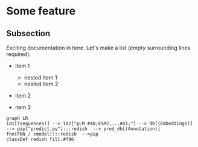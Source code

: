 # Some feature

## Subsection

Exciting documentation in here.
Let's make a list (empty surrounding lines required):

- item 1

  - nested item 1
  - nested item 2

- item 2
- item 3


```mermaid
graph LR
id1[(sequences)] --> id2["pLM #40;ESM2,...#41;"] --> db[(Embeddings)] --> pip["predict.py"]:::redish  --> pred_db[(Annotation)]
fnn[FNN / cmodel]:::redish  -->pip
classDef redish fill:#f96
```
